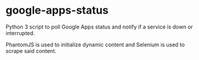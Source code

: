 # google-apps-status
Python 3 script to poll Google Apps status and notify if a service is down or interrupted.

PhantomJS is used to initialize dynamic content and Selenium is used to scrape said content.
